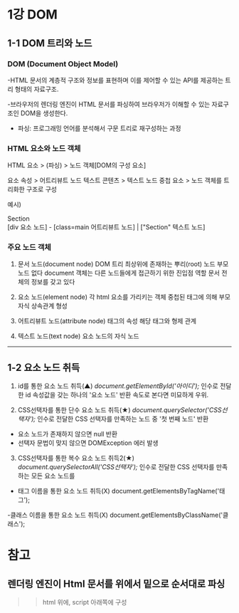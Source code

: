 # 1강 DOM

## 1-1 DOM 트리와 노드

### DOM (Document Object Model)
 -HTML 문서의 계층적 구조와 정보를 표현하며
 이를 제어할 수 있는 API를 제공하는
 트리 형태의 자료구조.

 -브라우저의 렌더링 엔진이 HTML 문서를 파싱하여
 브라우저가 이해할 수 있는 자료구조인 DOM을 생성한다.
 
 * 파싱: 프로그래밍 언어를 분석해서 구문 트리로 재구성하는 과정

### HTML 요소와 노드 객체
  HTML 요소 > (파싱) > 노드 객체[DOM의 구성 요소]

  요소 속성 > 어트리뷰트 노드
  텍스트 콘텐츠 > 텍스트 노드
  중첩 요소 > 노드 객체를 트리화한 구조로 구성

  예시)
  <div class="main">Section</div>
  [div 요소 노드] - [class=main 어트리뷰트 노드]
       |
  ["Section" 텍스트 노드]
  
### 주요 노드 객체
 1. 문서 노드(document node)
  DOM 트리 최상위에 존재하는 뿌리(root) 노드
  부모 노드 없다
  document 객체는 다른 노드들에게 접근하기 위한 진입점 역할
  문서 전체의 정보를 갖고 있다

 2. 요소 노드(element node)
  각 html 요소를 가리키는 객체
  중첩된 태그에 의해 부모자식 상속관계 형성

 3. 어트리뷰트 노드(attribute node)
   태그의 속성
   해당 태그와 형제 관계

 4. 텍스트 노드(text node)
   요소 노드의 자식 노드
 
------------------------------------------------------
## 1-2 요소 노드 취득
 1. id를 통한 요소 노드 취득(▲)
  *document.getElementById('아이디');*
  인수로 전달한 id 속성값을 갖는 하나의 '요소 노드' 반환
  속도로 본다면 미묘하게 우위.

 2. CSS선택자를 통한 단수 요소 노드 취득(★)
  *document.querySelector('CSS선택자');*
  인수로 전달한 CSS 선택자를 만족하는 노드 중 '첫 번째 노드' 반환
  - 요소 노드가 존재하지 않으면 null 반환
  - 선택자 문법이 맞지 않으면 DOMException 에러 발생

     
 3. CSS선택자를 통한 복수 요소 노드 취득2(★)
  *document.querySelectorAll('CSS선택자');*
  인수로 전달한 CSS 선택자를 만족하는 모든 요소 노드를


 - 태그 이름을 통한 요소 노드 취득(X)
  document.getElementsByTagName('태그');

 -클래스 이름을 통한 요소 노드 취득(X)
  document.getElementsByClassName('클래스');

 



# 참고
## 렌더링 엔진이 Html 문서를 위에서 밑으로 순서대로 파싱
 >> html 위에, script 아래쪽에 구성